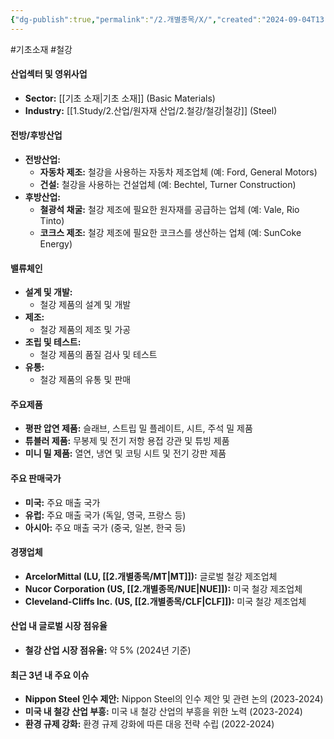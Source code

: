 ```yaml
---
{"dg-publish":true,"permalink":"/2.개별종목/X/","created":"2024-09-04T13:33:34.145+09:00","updated":"2025-07-29T21:37:05.414+09:00"}
---
```


#기초소재 #철강

#### 산업섹터 및 영위사업

- **Sector:** [[기초 소재\|기초 소재]] (Basic Materials)
- **Industry:** [[1.Study/2.산업/원자재 산업/2.철강/철강\|철강]] (Steel)

#### 전방/후방산업

- **전방산업:**
    - **자동차 제조:** 철강을 사용하는 자동차 제조업체 (예: Ford, General Motors)
    - **건설:** 철강을 사용하는 건설업체 (예: Bechtel, Turner Construction)
- **후방산업:**
    - **철광석 채굴:** 철강 제조에 필요한 원자재를 공급하는 업체 (예: Vale, Rio Tinto)
    - **코크스 제조:** 철강 제조에 필요한 코크스를 생산하는 업체 (예: SunCoke Energy)

#### 밸류체인

- **설계 및 개발:**
    - 철강 제품의 설계 및 개발
- **제조:**
    - 철강 제품의 제조 및 가공
- **조립 및 테스트:**
    - 철강 제품의 품질 검사 및 테스트
- **유통:**
    - 철강 제품의 유통 및 판매

#### 주요제품

- **평판 압연 제품:** 슬래브, 스트립 밀 플레이트, 시트, 주석 밀 제품
- **튜블러 제품:** 무봉제 및 전기 저항 용접 강관 및 튜빙 제품
- **미니 밀 제품:** 열연, 냉연 및 코팅 시트 및 전기 강판 제품

#### 주요 판매국가

- **미국:** 주요 매출 국가
- **유럽:** 주요 매출 국가 (독일, 영국, 프랑스 등)
- **아시아:** 주요 매출 국가 (중국, 일본, 한국 등)

#### 경쟁업체

- **ArcelorMittal (LU, [[2.개별종목/MT\|MT]]):** 글로벌 철강 제조업체
- **Nucor Corporation (US, [[2.개별종목/NUE\|NUE]]):** 미국 철강 제조업체
- **Cleveland-Cliffs Inc. (US, [[2.개별종목/CLF\|CLF]]):** 미국 철강 제조업체

#### 산업 내 글로벌 시장 점유율

- **철강 산업 시장 점유율:** 약 5% (2024년 기준)

#### 최근 3년 내 주요 이슈

- **Nippon Steel 인수 제안:** Nippon Steel의 인수 제안 및 관련 논의 (2023-2024)
- **미국 내 철강 산업 부흥:** 미국 내 철강 산업의 부흥을 위한 노력 (2023-2024)
- **환경 규제 강화:** 환경 규제 강화에 따른 대응 전략 수립 (2022-2024)